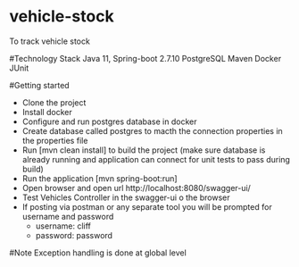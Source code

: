 # vehicle-stock
To track vehicle stock

#Technology Stack
Java 11,
Spring-boot 2.7.10
PostgreSQL
Maven
Docker
JUnit


#Getting started
- Clone the project
- Install docker
- Configure and run postgres database in docker 
- Create database called postgres to macth the connection properties in the properties file
- Run [mvn clean install] to build the project (make sure database is already running and application can connect for unit tests to pass during build)
- Run the application [mvn spring-boot:run]
- Open browser and open url http://localhost:8080/swagger-ui/
- Test Vehicles Controller in the swagger-ui o the browser
- If posting via postman or any separate tool you will be prompted for username and password
  - username: cliff
  - password: password



#Note
Exception handling is done at global level
